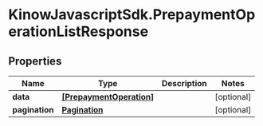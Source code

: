 # KinowJavascriptSdk.PrepaymentOperationListResponse

## Properties
Name | Type | Description | Notes
------------ | ------------- | ------------- | -------------
**data** | [**[PrepaymentOperation]**](PrepaymentOperation.md) |  | [optional] 
**pagination** | [**Pagination**](Pagination.md) |  | [optional] 


